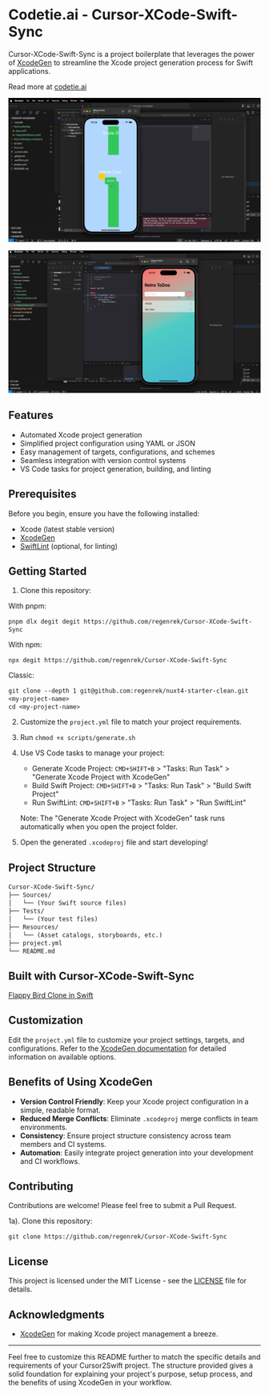 # Codetie.ai - Cursor-XCode-Swift-Sync

Cursor-XCode-Swift-Sync is a project boilerplate that leverages the power of [XcodeGen](https://github.com/yonaskolb/XcodeGen) to streamline the Xcode project generation process for Swift applications.

Read more at [codetie.ai](https://codetie.ai)

[![Watch the video](/public/game.png)](https://res.cloudinary.com/ddbi0suli/video/upload/v1725936468/codetie/flappy_bird_zai8ig.mov)

[![Watch the video](/public/todoapp.png)](https://res.cloudinary.com/ddbi0suli/video/upload/v1725936511/codetie/twitter_cursor_swift2_jnarb7.mp4)


## Features

- Automated Xcode project generation
- Simplified project configuration using YAML or JSON
- Easy management of targets, configurations, and schemes
- Seamless integration with version control systems
- VS Code tasks for project generation, building, and linting

## Prerequisites

Before you begin, ensure you have the following installed:
- Xcode (latest stable version)
- [XcodeGen](https://github.com/yonaskolb/XcodeGen)
- [SwiftLint](https://github.com/realm/SwiftLint) (optional, for linting)

## Getting Started

1. Clone this repository:

With pnpm:
```
pnpm dlx degit degit https://github.com/regenrek/Cursor-XCode-Swift-Sync
```

With npm:
```
npx degit https://github.com/regenrek/Cursor-XCode-Swift-Sync
```

Classic:
```
git clone --depth 1 git@github.com:regenrek/nuxt4-starter-clean.git <my-project-name>
cd <my-project-name>
```

2. Customize the `project.yml` file to match your project requirements.

3. Run `chmod +x scripts/generate.sh`

4. Use VS Code tasks to manage your project:
   - Generate Xcode Project: `CMD+SHIFT+B` > "Tasks: Run Task" > "Generate Xcode Project with XcodeGen"
   - Build Swift Project: `CMD+SHIFT+B` > "Tasks: Run Task" > "Build Swift Project"
   - Run SwiftLint: `CMD+SHIFT+B` > "Tasks: Run Task" > "Run SwiftLint"

   Note: The "Generate Xcode Project with XcodeGen" task runs automatically when you open the project folder.

5. Open the generated `.xcodeproj` file and start developing!

## Project Structure

```
Cursor-XCode-Swift-Sync/
├── Sources/
│   └── (Your Swift source files)
├── Tests/
│   └── (Your test files)
├── Resources/
│   └── (Asset catalogs, storyboards, etc.)
├── project.yml
└── README.md
```

## Built with Cursor-XCode-Swift-Sync

[Flappy Bird Clone in Swift](https://github.com/regenrek/flappy-bird-clone-swift)

## Customization

Edit the `project.yml` file to customize your project settings, targets, and configurations. Refer to the [XcodeGen documentation](https://github.com/yonaskolb/XcodeGen/blob/master/Docs/ProjectSpec.md) for detailed information on available options.

## Benefits of Using XcodeGen

- **Version Control Friendly**: Keep your Xcode project configuration in a simple, readable format.
- **Reduced Merge Conflicts**: Eliminate `.xcodeproj` merge conflicts in team environments.
- **Consistency**: Ensure project structure consistency across team members and CI systems.
- **Automation**: Easily integrate project generation into your development and CI workflows.

## Contributing

Contributions are welcome! Please feel free to submit a Pull Request.

1a). Clone this repository:

```
git clone https://github.com/regenrek/Cursor-XCode-Swift-Sync
```

## License

This project is licensed under the MIT License - see the [LICENSE](LICENSE) file for details.

## Acknowledgments

- [XcodeGen](https://github.com/yonaskolb/XcodeGen) for making Xcode project management a breeze.

---

Feel free to customize this README further to match the specific details and requirements of your Cursor2Swift project. The structure provided gives a solid foundation for explaining your project's purpose, setup process, and the benefits of using XcodeGen in your workflow.